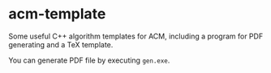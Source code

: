# acm-template
Some useful C++ algorithm templates for ACM, including a program for PDF generating and a TeX template.

You can generate PDF file by executing `gen.exe`.
